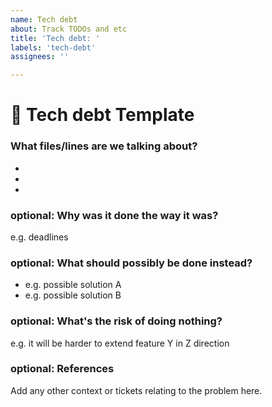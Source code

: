 ```yaml
---
name: Tech debt
about: Track TODOs and etc
title: 'Tech debt: '
labels: 'tech-debt'
assignees: ''

---
```


# 👾 Tech debt Template

### What files/lines are we talking about?
-
-
-

### optional: Why was it done the way it was?
e.g. deadlines

### optional: What should possibly be done instead?
- e.g. possible solution A
- e.g. possible solution B

### optional: What's the risk of doing nothing?
e.g. it will be harder to extend feature Y in Z direction

### optional: References
Add any other context or tickets relating to the problem here.
